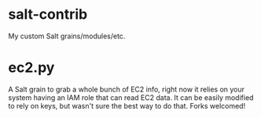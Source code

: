 salt-contrib
============

My custom Salt grains/modules/etc.

ec2.py
======

A Salt grain to grab a whole bunch of EC2 info, right now it relies on your
system having an IAM role that can read EC2 data.  It can be easily modified
to rely on keys, but wasn't sure the best way to do that.  Forks welcomed!